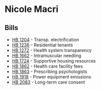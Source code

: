 # Nicole Macri
## Bills
* [HB 1204](bill/2021-22/hb/1204/) - Transp. electrification
* [HB 1236](bill/2021-22/hb/1236/) - Residential tenants
* [HB 1272](bill/2021-22/hb/1272/) - Health system transparency
* [HB 1662](bill/2021-22/hb/1662/) - Intramuscular needling
* [HB 1724](bill/2021-22/hb/1724/) - Supportive housing resources
* [HB 1862](bill/2021-22/hb/1862/) - Health care facility fees
* [HB 1863](bill/2021-22/hb/1863/) - Prescribing psychologists
* [HB 1918](bill/2021-22/hb/1918/) - Power equipment emissions
* [HB 2083](bill/2021-22/hb/2083/) - Long-term care consent

